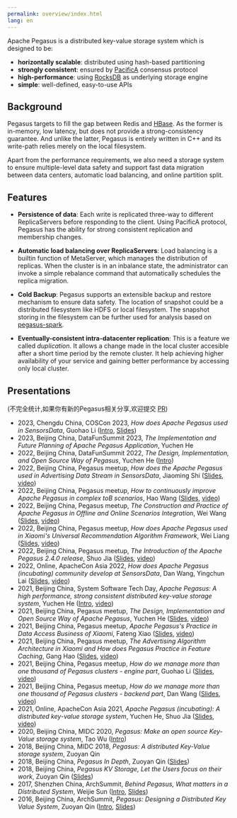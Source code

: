 ```yaml
---
permalink: overview/index.html
lang: en
---
```


[PacificA]: https://www.microsoft.com/en-us/research/publication/pacifica-replication-in-log-based-distributed-storage-systems/
[pegasus-rocksdb]: https://rocksdb.org/
[hbase]: https://hbase.apache.org/

Apache Pegasus is a distributed key-value storage system which is designed to be:

- **horizontally scalable**: distributed using hash-based partitioning
- **strongly consistent**: ensured by [PacificA][PacificA] consensus protocol
- **high-performance**: using [RocksDB][pegasus-rocksdb] as underlying storage engine
- **simple**: well-defined, easy-to-use APIs

## Background

Pegasus targets to fill the gap between Redis and [HBase][hbase]. As the former
is in-memory, low latency, but does not provide a strong-consistency guarantee.
And unlike the latter, Pegasus is entirely written in C++ and its write-path
relies merely on the local filesystem.

Apart from the performance requirements, we also need a storage system
to ensure multiple-level data safety and support fast data migration
between data centers, automatic load balancing, and online partition split.

## Features

- **Persistence of data**: Each write is replicated three-way to different ReplicaServers before responding to the client. Using PacificA protocol, Pegasus has the ability for strong consistent replication and membership changes.

- **Automatic load balancing over ReplicaServers**: Load balancing is a builtin function of MetaServer, which manages the distribution of replicas. When the cluster is in an inbalance state, the administrator can invoke a simple rebalance command that automatically schedules the replica migration.

- **Cold Backup**: Pegasus supports an extensible backup and restore mechanism to ensure data safety. The location of snapshot could be a distributed filesystem like HDFS or local filesystem. The snapshot storing in the filesystem can be further used for analysis based on [pegasus-spark](https://github.com/pegasus-kv/pegasus-spark).

- **Eventually-consistent intra-datacenter replication**: This is a feature we called *duplication*. It allows a change made in the local cluster accesible after a short time period by the remote cluster. It help achieving higher availability of your service and gaining better performance by accessing only local cluster.

## Presentations

(不完全统计,如果你有新的Pegasus相关分享,欢迎提交 [PR](https://github.com/apache/incubator-pegasus-website/pulls))

- 2023, Chengdu China, COSCon 2023, _How does Apache Pegasus used in SensorsData_, Guohao Li ([Intro](https://kaiyuanshe.cn/activity/recVnSz8ru/agenda/recAg8mw7f), [Slides](https://www.slideshare.net/acelyc1112009/how-does-apache-pegasusused-in-sensorsdata))
- 2023, Beijing China, DataFunSummit 2023, _The Implementation and Future Planning of Apache Pegasus Application_, Yuchen He
- 2022, Beijing China, DataFunSummit 2022, _The Design, Implementation, and Open Source Way of Pegasus_, Yuchen He ([Intro](https://mp.weixin.qq.com/s/rLiwNdl2baCw6m1FoQT4jw))
- 2022, Beijing China, Pegasus meetup, _How does the Apache Pegasus used in Advertising Data Stream in SensorsData_, Jiaoming Shi ([Slides](https://www.slideshare.net/acelyc1112009/how-does-the-apache-pegasus-used-in-advertising-data-stream-in-sensorsdata), [video](https://www.bilibili.com/video/BV1q84y1h7xG/))
- 2022, Beijing China, Pegasus meetup, _How to continuously improve Apache Pegasus in complex toB scenarios_, Hao Wang ([Slides](https://www.slideshare.net/acelyc1112009/how-to-continuously-improve-apache-pegasus-in-complex-tob-scenarios), [video](https://www.bilibili.com/video/BV1M14y1g7yy/))
- 2022, Beijing China, Pegasus meetup, _The Construction and Practice of Apache Pegasus in Offline and Online Scenarios Integration_, Wei Wang ([Slides](https://www.slideshare.net/acelyc1112009/the-construction-and-practice-of-apache-pegasus-in-offline-and-online-scenarios-integration), [video](https://www.bilibili.com/video/BV1Ux4y137ib/))
- 2022, Beijing China, Pegasus meetup, _How does Apache Pegasus used in Xiaomi's Universal Recommendation Algorithm Framework_, Wei Liang ([Slides](https://www.slideshare.net/acelyc1112009/how-does-apache-pegasus-used-in-xiaomis-universal-recommendation-algorithm-framework), [video](https://www.bilibili.com/video/BV16M411b7Pc/))
- 2022, Beijing China, Pegasus meetup, _The Introduction of the Apache Pegasus 2.4.0 release_, Shuo Jia ([Slides](https://www.slideshare.net/acelyc1112009/the-introduction-of-apache-pegasus-240), [video](https://www.bilibili.com/video/BV1C8411N7hp/))
- 2022, Online, ApacheCon Asia 2022, _How does Apache Pegasus (incubating) community develop at SensorsData_,  Dan Wang, Yingchun Lai ([Slides](https://www.slideshare.net/acelyc1112009/how-does-apache-pegasus-incubating-community-develop-at-sensorsdata), [video](https://www.bilibili.com/video/BV18v4y1U7RG/))
- 2021, Beijing China, System Software Tech Day, _Apache Pegasus: A high performance, strong consistent distributed key-value storage system_, Yuchen He ([Intro](https://www.modb.pro/db/168862), [video](https://www.bilibili.com/video/BV1SP4y1p7cW/))
- 2021, Beijing China, Pegasus meetup, _The Design, Implementation and Open Source Way of Apache Pegasus_, Yuchen He ([Slides](https://www.slideshare.net/acelyc1112009/the-design-implementation-and-open-source-way-of-apache-pegasus), [video](https://www.bilibili.com/video/BV1YL411s7dP/))
- 2021, Beijing China, Pegasus meetup, _Apache Pegasus's Practice in Data Access Business of Xiaomi_, Fateng Xiao ([Slides](https://www.slideshare.net/acelyc1112009/apache-pegasuss-practice-in-data-access-business-of-xiaomi), [video](https://www.bilibili.com/video/BV1K44y1t76C/))
- 2021, Beijing China, Pegasus meetup, _The Advertising Algorithm Architecture in Xiaomi and How does Pegasus Practice in Feature Caching_, Gang Hao ([Slides](https://www.slideshare.net/acelyc1112009/the-advertising-algorithm-architecture-in-xiaomi-and-how-does-pegasus-practice-in-feature-caching), [video](https://www.bilibili.com/video/BV1JR4y1n77B/))
- 2021, Beijing China, Pegasus meetup, _How do we manage more than one thousand of Pegasus clusters - engine part_, Guohao Li ([Slides](https://www.slideshare.net/acelyc1112009/how-do-we-manage-more-than-one-thousand-of-pegasus-clusters-engine-part), [video](https://www.bilibili.com/video/BV1y44y147U6/))
- 2021, Beijing China, Pegasus meetup, _How do we manage more than one thousand of Pegasus clusters - backend part_, Dan Wang ([Slides](https://www.slideshare.net/acelyc1112009/how-do-we-manage-more-than-one-thousand-of-pegasus-clusters-backend-part), [video](https://www.bilibili.com/video/BV1Lv411G7aW/))
- 2021, Online, ApacheCon Asia 2021, _Apache Pegasus (incubating): A distributed key-value storage system_, Yuchen He, Shuo Jia ([Slides](https://www.slideshare.net/acelyc1112009/apache-pegasus-incubating-a-distributed-keyvalue-storage-system), [video](https://www.bilibili.com/video/BV1b3411z7rR/))
- 2020, Beijing China, MIDC 2020, _Pegasus: Make an open source Key-Value storage system_, Tao Wu ([Intro](https://zhuanlan.zhihu.com/p/281519769))
- 2018, Beijing China, MIDC 2018, _Pegasus: A distributed Key-Value storage system_, Zuoyan Qin
- 2018, Beijing China, _Pegasus In Depth_, Zuoyan Qin ([Slides](https://www.slideshare.net/ssuser0a3cdd/pegasus-in-depth))
- 2018, Beijing China, _Pegasus KV Storage, Let the Users focus on their work_, Zuoyan Qin  ([Slides](https://www.slideshare.net/ssuser0a3cdd/pegasus-kv-storage-let-the-users-focus-on-their-work-201807))
- 2017, Shenzhen China, ArchSummit, _Behind Pegasus, What matters in a Distributed System_, Weijie Sun ([Intro](https://sz2017.archsummit.com/presentation/969), [Slides](https://www.slideshare.net/ssuser0a3cdd/behind-pegasus-what-matters-in-a-distributed-system-arch-summit-shenzhen2017))
- 2016, Beijing China, ArchSummit, _Pegasus: Designing a Distributed Key Value System_, Zuoyan Qin ([Intro](http://bj2016.archsummit.com/presentation/3023), [Slides](https://www.slideshare.net/ssuser0a3cdd/pegasus-designing-a-distributed-key-value-system-arch-summit-beijing2016))
